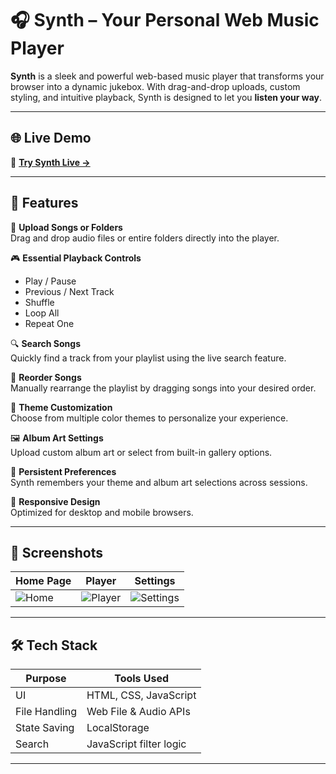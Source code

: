 # 🎧 Synth – Your Personal Web Music Player

**Synth** is a sleek and powerful web-based music player that transforms your browser into a dynamic jukebox. With drag-and-drop uploads, custom styling, and intuitive playback, Synth is designed to let you **listen your way**.

---

## 🌐 Live Demo

🔗 [**Try Synth Live →**](https://rjkrishna29.github.io/Synth/)  
<!-- Replace with actual deployment link -->

---

## 🚀 Features

🎵 **Upload Songs or Folders**  
Drag and drop audio files or entire folders directly into the player.

🎮 **Essential Playback Controls**  
- Play / Pause  
- Previous / Next Track  
- Shuffle  
- Loop All  
- Repeat One

🔍 **Search Songs**  
Quickly find a track from your playlist using the live search feature.

🔀 **Reorder Songs**  
Manually rearrange the playlist by dragging songs into your desired order.

🎨 **Theme Customization**  
Choose from multiple color themes to personalize your experience.

🖼️ **Album Art Settings**  
Upload custom album art or select from built-in gallery options.

💾 **Persistent Preferences**  
Synth remembers your theme and album art selections across sessions.

📱 **Responsive Design**  
Optimized for desktop and mobile browsers.

---

## 📸 Screenshots

| Home Page | Player | Settings |
|-----------|--------|----------|
| ![Home](assets/screenshots/home.png) | ![Player](assets/screenshots/player.png) | ![Settings](assets/screenshots/settings.png) |
<!-- Replace these paths with your actual screenshots -->

---

## 🛠️ Tech Stack

| Purpose       | Tools Used               |
|---------------|--------------------------|
| UI            | HTML, CSS, JavaScript    |
| File Handling | Web File & Audio APIs    |
| State Saving  | LocalStorage             |
| Search        | JavaScript filter logic  |

---


